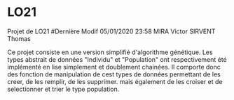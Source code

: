 # LO21
Projet de LO21  #Dernière Modif 05/01/2020  23:58
MIRA Victor SIRVENT Thomas

Ce projet consiste en une version simplifié d'algorithme génétique.
Les types abstrait de données "Individu" et "Population" ont respectivement été implémenté en lise simplement et doublement chainées.
Il comporte donc des fonction de manipulation de cest types de données permettant de les creer, de les remplir, de les supprimer.
mais également de les croiser et de selectionner et trier le type population.

